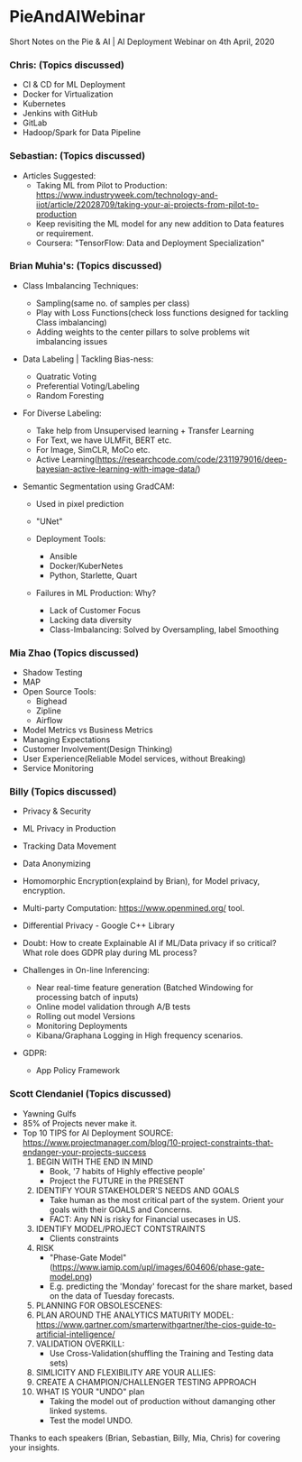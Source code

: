 # PieAndAIWebinar
Short Notes on the Pie & AI | AI Deployment Webinar on 4th April, 2020

### Chris: (Topics discussed)
- CI & CD for ML Deployment
- Docker for Virtualization
- Kubernetes
- Jenkins with GitHub
- GitLab
- Hadoop/Spark for Data Pipeline

### Sebastian: (Topics discussed)
- Articles Suggested:
	- Taking ML from Pilot to Production:
		https://www.industryweek.com/technology-and-iiot/article/22028709/taking-your-ai-projects-from-pilot-to-production
	- Keep revisiting the ML model for any new addition to Data features or requirement.
	- Coursera: "TensorFlow: Data and Deployment Specialization"


### Brian Muhia's: (Topics discussed)
- Class Imbalancing Techniques:
	- Sampling(same no. of samples per class)
	- Play with Loss Functions(check loss functions designed for tackling Class imbalancing)
	- Adding weights to the center pillars to solve problems wit imbalancing issues

- Data Labeling | Tackling Bias-ness:
	- Quatratic Voting
	- Preferential Voting/Labeling
	- Random Foresting

- For Diverse Labeling:
	- Take help from Unsupervised learning + Transfer Learning
	- For Text, we have ULMFit, BERT etc.
	- For Image, SimCLR, MoCo etc.
	- Active Learning(https://researchcode.com/code/2311979016/deep-bayesian-active-learning-with-image-data/)

- Semantic Segmentation using GradCAM:
	- Used in pixel prediction
	- "UNet"

	- Deployment Tools:
		- Ansible
		- Docker/KuberNetes
		- Python, Starlette, Quart

	- Failures in ML Production: Why?
		- Lack of Customer Focus
		- Lacking data diversity
		- Class-Imbalancing: Solved by Oversampling, label Smoothing

### Mia Zhao (Topics discussed)
- Shadow Testing
- MAP
- Open Source Tools:
	- Bighead
	- Zipline
	- Airflow
- Model Metrics vs Business Metrics
- Managing Expectations
- Customer Involvement(Design Thinking)
- User Experience(Reliable Model services, without Breaking)
- Service Monitoring

### Billy (Topics discussed)
- Privacy & Security
- ML Privacy in Production
- Tracking Data Movement
- Data Anonymizing
- Homomorphic Encryption(explaind by Brian), for Model privacy, encryption.
- Multi-party Computation: https://www.openmined.org/ tool.
- Differential Privacy - Google C++ Library
- Doubt: How to create Explainable AI if ML/Data privacy if so critical? What role does GDPR play during ML process?

- Challenges in On-line Inferencing:
	- Near real-time feature generation (Batched Windowing for processing batch of inputs)
	- Online model validation through A/B tests
	- Rolling out model Versions
	- Monitoring Deployments
	- Kibana/Graphana Logging in High frequency scenarios.
- GDPR:
	- App Policy Framework
  
### Scott Clendaniel (Topics discussed)
- Yawning Gulfs
- 85% of Projects never make it.
- Top 10 TIPS for AI Deployment
	SOURCE: https://www.projectmanager.com/blog/10-project-constraints-that-endanger-your-projects-success
	1. BEGIN WITH THE END IN MIND
		- Book, '7 habits of Highly effective people'
		- Project the FUTURE in the PRESENT
	2. IDENTIFY YOUR STAKEHOLDER'S NEEDS AND GOALS
		- Take human as the most critical part of the system. Orient your goals with their GOALS and Concerns.
		- FACT: Any NN is risky for Financial usecases in US.
	3. IDENTIFY MODEL/PROJECT CONTSTRAINTS
		- Clients constraints
	4. RISK
		- "Phase-Gate Model" (https://www.iamip.com/upl/images/604606/phase-gate-model.png)
		- E.g. predicting the 'Monday' forecast for the share market, based on the data of Tuesday forecasts.
	5. PLANNING FOR OBSOLESCENES:
	6. PLAN AROUND THE ANALYTICS MATURITY MODEL:
		https://www.gartner.com/smarterwithgartner/the-cios-guide-to-artificial-intelligence/
	7. VALIDATION OVERKILL:
		- Use Cross-Validation(shuffling the Training and Testing data sets)
	8. SIMLICITY AND FLEXIBILITY ARE YOUR ALLIES:
	9. CREATE A CHAMPION/CHALLENGER TESTING APPROACH
	10. WHAT IS YOUR "UNDO" plan
		- Taking the model out of production without damanging other linked systems.
		- Test the model UNDO.

Thanks to each speakers (Brian, Sebastian, Billy, Mia, Chris) for covering your insights.

